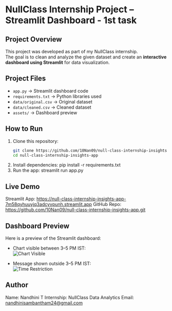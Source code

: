 # NullClass Internship Project – Streamlit Dashboard - 1st task

## Project Overview
This project was developed as part of my NullClass internship.  
The goal is to clean and analyze the given dataset and create an **interactive dashboard using Streamlit** for data visualization.

## Project Files
- `app.py` → Streamlit dashboard code  
- `requirements.txt` → Python libraries used  
- `data/original.csv` → Original dataset  
- `data/cleaned.csv` → Cleaned dataset  
- `assets/` → Dashboard preview  

## How to Run
1. Clone this repository:
   ```bash
   git clone https://github.com/10Nan09/null-class-internship-insights-app.git
   cd null-class-internship-insights-app

2. Install dependencies:
   pip install -r requirements.txt
3. Run the app:
   streamlit run app.py

## Live Demo
Streamlit App: https://null-class-internship-insights-app-7m58qyhuuyjq3adcyvpunh.streamlit.app
GitHub Repo: https://github.com/10Nan09/null-class-internship-insights-app.git

## Dashboard Preview
Here is a preview of the Streamlit dashboard:

- Chart visible between 3–5 PM IST:  
  ![Chart Visible](assets/chart.png)

- Message shown outside 3–5 PM IST:  
  ![Time Restriction](assets/restricted.png)

## Author
Name: Nandhini T
Internship: NullClass Data Analytics 
Email: [nandhinisambantham24@gmail.com](mailto:nandhinisambantham24@gmail.com)

